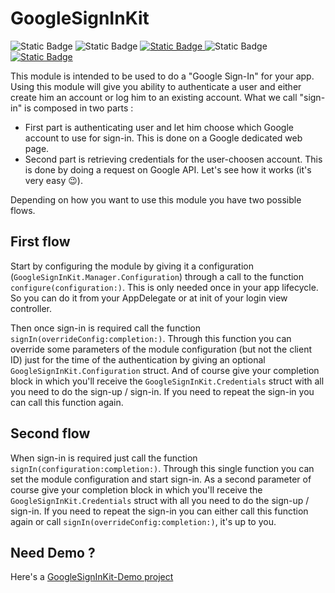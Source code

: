 # GoogleSignInKit

<p align="left">
	<img alt="Static Badge" src="https://img.shields.io/badge/Licence-MIT-color.svg?&logoSize=auto&labelColor=black&color=FFC600">
	<img alt="Static Badge" src="https://img.shields.io/badge/SPM-Compatible-color.svg?&logoSize=auto&labelColor=black&color=green">
	<a href="https://swiftpackageindex.com/Tibimac/GoogleSignInKit" target="_blank">
		<img alt="Static Badge" src="https://img.shields.io/badge/Swift-5.8_%7C_5.9_%7C_5.10_%7C_6.0-color?logo=swift&logoColor=F05138&logoSize=auto&labelColor=black&color=F05138">
	</a>
	<img alt="Static Badge" src="https://img.shields.io/badge/Platform-iOS_|_macOS-color.svg?&logoSize=auto&labelColor=black&color=blue">
	<a href="https://mastodon.social/@tibimac" target="_blank">
		<img alt="Static Badge" src="https://img.shields.io/badge/Mastodon-Tibimac-color?logo=mastodon&logoColor=6364FF&logoSize=auto&labelColor=black&color=6364FF">
	</a>
</p>


This module is intended to be used to do a "Google Sign-In" for your app.
Using this module will give you ability to authenticate a user and either create him an account or log him to an existing account.
What we call "sign-in" is composed in two parts :
- First part is authenticating user and let him choose which Google account to use for sign-in. This is done on a Google dedicated web page.
- Second part is retrieving credentials for the user-choosen account. This is done by doing a request on Google API.
Let's see how it works (it's very easy 😉).

Depending on how you want to use this module you have two possible flows.

## First flow
Start by configuring the module by giving it a configuration (`GoogleSignInKit.Manager.Configuration`) through a call to the function `configure(configuration:)`.
This is only needed once in your app lifecycle. So you can do it from your AppDelegate or at init of your login view controller.

Then once sign-in is required call the function `signIn(overrideConfig:completion:)`. 
Through this function you can override some parameters of the module configuration (but not the client ID) just for the time of the authentication by giving an optional `GoogleSignInKit.Configuration` struct.
And of course give your completion block in which you'll receive the `GoogleSignInKit.Credentials` struct with all you need to do the sign-up / sign-in.
If you need to repeat the sign-in you can call this function again. 

## Second flow
When sign-in is required just call the function `signIn(configuration:completion:)`.
Through this single function you can set the module configuration and start sign-in. 
As a second parameter of course give your completion block in which you'll receive the  `GoogleSignInKit.Credentials` struct with all you need to do the sign-up / sign-in.
If you need to repeat the sign-in you can either call this function again or call `signIn(overrideConfig:completion:)`, it's up to you.

## Need Demo ?
Here's a [GoogleSignInKit-Demo project](https://github.com/Tibimac/GoogleSignInKit-Demo)
